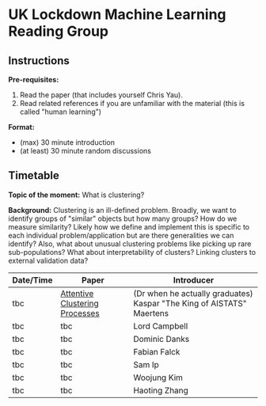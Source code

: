 # UK Lockdown Machine Learning Reading Group

## Instructions

**Pre-requisites:** 

1. Read the paper (that includes yourself Chris Yau).
2. Read related references if you are unfamiliar with the material (this is called "human learning")

**Format:** 

- (max) 30 minute introduction
- (at least) 30 minute random discussions

## Timetable

**Topic of the moment:** What is clustering? 

**Background:** Clustering is an ill-defined problem. Broadly, we want to identify groups of "similar" objects but how many groups? How do we measure similarity? Likely how we define and implement this is specific to each individual problem/application but are there generalities we can identify? Also, what about unusual clustering problems like picking up rare sub-populations? What about interpretability of clusters? Linking clusters to external validation data? 


| **Date/Time** | **Paper** | **Introducer** |
| ------------- | --------- | -------------- |
| tbc | [Attentive Clustering Processes](https://arxiv.org/pdf/2010.15727.pdf) | (Dr when he actually graduates) Kaspar "The King of AISTATS" Maertens |
| tbc | tbc | Lord Campbell |
| tbc | tbc | Dominic Danks |
| tbc | tbc | Fabian Falck |
| tbc | tbc | Sam Ip |
| tbc | tbc | Woojung Kim |
| tbc | tbc | Haoting Zhang |
